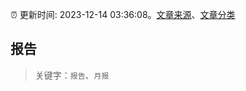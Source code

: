 :alarm_clock: 更新时间: 2023-12-14 03:36:08。[文章来源](/README.md)、[文章分类](/TAGS.md)

## 报告


> 关键字：`报告`、`月报`



